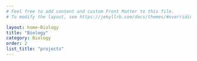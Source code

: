 ```yaml
---
# Feel free to add content and custom Front Matter to this file.
# To modify the layout, see https://jekyllrb.com/docs/themes/#overriding-theme-defaults

layout: home-Biology
title: "Biology"
category: Biology
order: 2
list_title: "projects"
---
```

